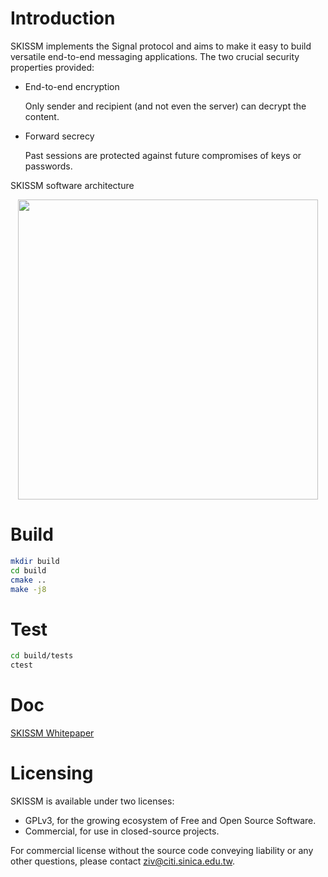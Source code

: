 # Introduction

SKISSM implements the Signal protocol and aims to make it easy to build versatile end-to-end messaging applications. The two crucial security properties provided:

- End-to-end encryption

  Only sender and recipient (and not even the server) can decrypt the content.
- Forward secrecy

  Past sessions are protected against future compromises of keys or passwords.

SKISSM software architecture

<p align="center">
  <img src="https://www.e2eelab.org/assets/images/skissm_software_architecture-55ab2d852b347953ae21dc499ea5665a.svg" width="480" />
</p>

# Build

```bash
mkdir build
cd build
cmake ..
make -j8
```

# Test

```bash
cd build/tests
ctest
```

# Doc

[SKISSM Whitepaper](https://www.e2eelab.org/docs/skissm-whitepapers/)

# Licensing

SKISSM is available under two licenses:

- GPLv3, for the growing ecosystem of Free and Open Source Software.
- Commercial, for use in closed-source projects.

For commercial license without the source code conveying liability or any other questions,
please contact <ziv@citi.sinica.edu.tw>.
